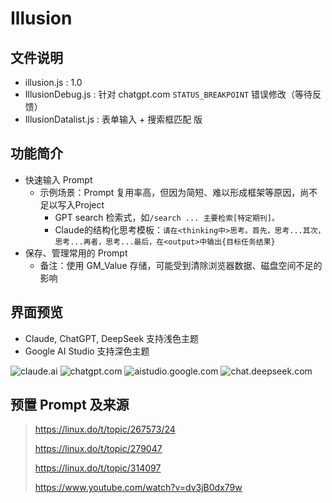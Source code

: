 # Illusion

## 文件说明
- illusion.js : 1.0
- IllusionDebug.js : 针对 chatgpt.com `STATUS_BREAKPOINT` 错误修改（等待反馈）
- IllusionDatalist.js : 表单输入 + 搜索框匹配 版

## 功能简介
- 快速输入 Prompt
    - 示例场景：Prompt 复用率高，但因为简短、难以形成框架等原因，尚不足以写入Project
        - GPT search 检索式，如`/search ... 主要检索[特定期刊]。`
        - Claude的结构化思考模板：`请在<thinking中>思考。首先，思考...其次，思考...再者，思考...最后，在<output>中输出{目标任务结果}`
- 保存、管理常用的 Prompt
    - 备注：使用 GM_Value 存储，可能受到清除浏览器数据、磁盘空间不足的影响

## 界面预览
- Claude, ChatGPT, DeepSeek 支持浅色主题
- Google AI Studio 支持深色主题
  
![claude.ai](https://github.com/cattail-mutt/Illusion/blob/main/images/71da242a73204337baa9c82dc2bea45b4ad332fa.png)
![chatgpt.com](https://github.com/cattail-mutt/Illusion/blob/main/images/a770480b821c54776e2c4d786ac202aae3d68c7d.png)
![aistudio.google.com](https://github.com/cattail-mutt/Illusion/blob/main/images/a61822846d56201f6f38ce09fc020a45ff5fc8a2.png)
![chat.deepseek.com](https://github.com/cattail-mutt/Illusion/blob/main/images/6d34b11ceb8d6562be6b33806e85742fe30e192c.png)

## 预置 Prompt 及来源
> https://linux.do/t/topic/267573/24
> 
> https://linux.do/t/topic/279047
> 
> https://linux.do/t/topic/314097
> 
> https://www.youtube.com/watch?v=dv3jB0dx79w

